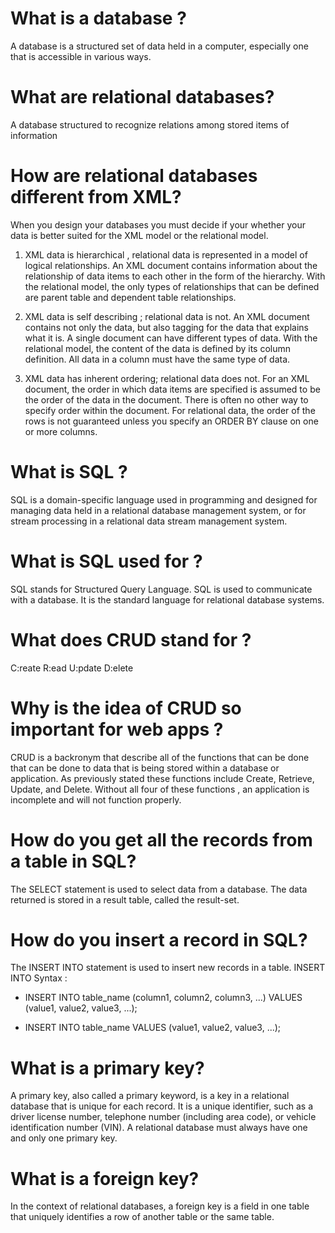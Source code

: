 # What is a database ?
A database is a structured set of data held in a computer, especially one that is accessible in various ways.

# What are relational databases?
A database structured to recognize relations among stored items of information

# How are relational databases different from XML?
When you design your databases you must decide if your whether your data is better suited for the XML model or the relational model.

1) XML data is hierarchical , relational data is represented in a model of logical relationships. An XML document contains information 
about the relationship of data items to each other in the form of the hierarchy. With the relational model, the only types of 
relationships that can be defined are parent table and dependent table relationships.

2) XML data is self describing ; relational data is not.
An XML document contains not only the data, but also tagging for the data that explains what it is. A single document can have different types of data.
With the relational model, the content of the data is defined by its column definition. All data in a column must have the same type of data.

3) XML data has inherent ordering; relational data does not.
For an XML document, the order in which data items are specified is assumed to be the order of the data in the document. 
There is often no other way to specify order within the document. For relational data, the order of the rows is not guaranteed 
unless you specify an ORDER BY clause on one or more columns.

# What is SQL ?
SQL is a domain-specific language used in programming and designed for managing data held in a relational database management system,
or for stream processing in a relational data stream management system.

# What is SQL used for ?
SQL stands for Structured Query Language. SQL is used to communicate with a database. It is the standard language for relational 
database systems.

# What does CRUD stand for ?
C:reate  R:ead  U:pdate D:elete

# Why is the idea of CRUD so important for web apps ?
CRUD is a backronym that describe all of the functions that can be done that can be done to data that is being stored 
within a database or application. As previously stated these functions include Create, Retrieve, Update, and Delete. Without all four 
of these functions , an application is incomplete and will not function properly.

# How do you get all the records from a table in SQL?
The SELECT statement is used to select data from a database.
The data returned is stored in a result table, called the result-set.

# How do you insert a record in SQL?
The INSERT INTO statement is used to insert new records in a table.
INSERT INTO Syntax :

* INSERT INTO table_name (column1, column2, column3, ...)
  VALUES (value1, value2, value3, ...);

* INSERT INTO table_name
  VALUES (value1, value2, value3, ...);


# What is a primary key?

A primary key, also called a primary keyword, is a key in a relational database that is unique for each record. It is a unique 
identifier, such as a driver license number, telephone number (including area code), or vehicle identification number (VIN). A 
relational database must always have one and only one primary key.

# What is a foreign key?
In the context of relational databases, a foreign key is a field in one table that uniquely identifies a row of another table or 
the same table.